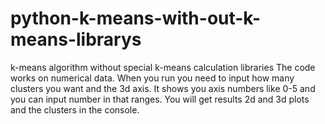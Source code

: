 # python-k-means-with-out-k-means-librarys
k-means algorithm without special k-means calculation libraries
The code works on numerical data. When you run you need to input how many clusters you want and the 3d axis. 
It shows you axis numbers like 0-5 and you can input number in that ranges. You will get results 2d and 3d plots and the clusters in the 
console.
